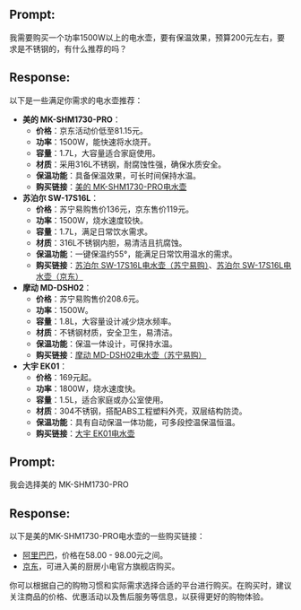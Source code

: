 ## Prompt:
我需要购买一个功率1500W以上的电水壶，要有保温效果，预算200元左右，要求是不锈钢的，有什么推荐的吗？

## Response:
以下是一些满足你需求的电水壶推荐：
- **美的 MK-SHM1730-PRO**：
    - **价格**：京东活动价低至81.15元。
    - **功率**：1500W，能快速将水烧开。
    - **容量**：1.7L，大容量适合家庭使用。
    - **材质**：采用316L不锈钢，耐腐蚀性强，确保水质安全。
    - **保温功能**：具备保温效果，可长时间保持水温。
    - **购买链接**：[美的 MK-SHM1730-PRO电水壶](https://m.smzdm.com/p/147482644/)
- **苏泊尔 SW-17S16L**：
    - **价格**：苏宁易购售价136元，京东售价119元。
    - **功率**：1500W，烧水速度较快。
    - **容量**：1.7L，满足日常饮水需求。
    - **材质**：316L不锈钢内胆，易清洁且抗腐蚀。
    - **保温功能**：一键保温约55°，能满足日常饮用温水的需求。
    - **购买链接**：[苏泊尔 SW-17S16L电水壶（苏宁易购）](https://m.suning.com/bigimages/12439846442.html)、[苏泊尔 SW-17S16L电水壶（京东）](https://item.m.jd.com/product/10086009120635.html)
- **摩动 MD-DSH02**：
    - **价格**：苏宁易购售价208.6元。
    - **功率**：1500W。
    - **容量**：1.8L，大容量设计减少烧水频率。
    - **材质**：不锈钢材质，安全卫生，易清洁。
    - **保温功能**：保温一体设计，可保持水温。
    - **购买链接**：[摩动 MD-DSH02电水壶（苏宁易购）](https://m.suning.com/bigimages/12440310245.html)
- **大宇 EK01**：
    - **价格**：169元起。
    - **功率**：1800W，烧水速度快。
    - **容量**：1.5L，适合家庭或办公室使用。
    - **材质**：304不锈钢，搭配ABS工程塑料外壳，双层结构防烫。
    - **保温功能**：具有自动保温一体功能，可多段控温保温恒温。
    - **购买链接**：[大宇 EK01电水壶](http://m.1688.com/offer/832325865184.html)


## Prompt:
我会选择美的 MK-SHM1730-PRO

## Response:
以下是美的MK-SHM1730-PRO电水壶的一些购买链接：
- [阿里巴巴](http://m.1688.com/offer/902479320441.html)，价格在58.00 - 98.00元之间。
- [京东](https://wiki.m.smzdm.com/p/pxqpq17/)，可进入美的厨房小电官方旗舰店购买。

你可以根据自己的购物习惯和实际需求选择合适的平台进行购买。在购买时，建议关注商品的价格、优惠活动以及售后服务等信息，以获得更好的购物体验。
